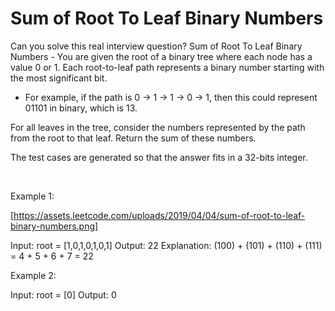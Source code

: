 # Sum of Root To Leaf Binary Numbers

Can you solve this real interview question? Sum of Root To Leaf Binary Numbers - You are given the root of a binary tree where each node has a value 0 or 1. Each root-to-leaf path represents a binary number starting with the most significant bit.

 * For example, if the path is 0 -> 1 -> 1 -> 0 -> 1, then this could represent 01101 in binary, which is 13.

For all leaves in the tree, consider the numbers represented by the path from the root to that leaf. Return the sum of these numbers.

The test cases are generated so that the answer fits in a 32-bits integer.

 

Example 1:

[https://assets.leetcode.com/uploads/2019/04/04/sum-of-root-to-leaf-binary-numbers.png]


Input: root = [1,0,1,0,1,0,1]
Output: 22
Explanation: (100) + (101) + (110) + (111) = 4 + 5 + 6 + 7 = 22


Example 2:


Input: root = [0]
Output: 0